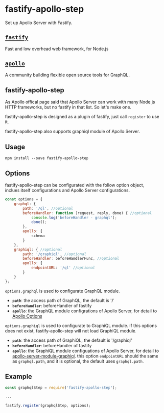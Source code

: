 # fastify-apollo-step
Set up Apollo Server with Fastify.

## [`fastify`](https://github.com/fastify) 
Fast and low overhead web framework, for Node.js

## [`apollo`](https://github.com/apollographql)
A community building flexible open source tools for GraphQL.

## fastify-apollo-step
As Apollo offical page said that Apollo Server can work with many Node.js HTTP frameworks, but no fastify in that list. So let's make one.

fastify-apollo-step is designed as a plugin of fastify, just call `register` to use it.

fastify-apollo-step also supports graphiql module of Apollo Server.

## Usage
```
npm install --save fastify-apollo-step
```

## Options
fastify-apollo-step can be configurated with the follow option object, inclues itself configurations and Apollo Server configurations.

```js
const options = {
    graphql: {
        path: '/ql', //optional
        beforeHandler: function (request, reply, done) { //optional
            console.log('beforeHandler - graphql');
            done();
        },        
        apollo: {
            schema
        }
    },
    graphiql: { //optional
        path: '/graphiql', //optional
        beforeHandler: beforeHandlerFunc, //optional
        apollo: {
            endpointURL: '/ql' //optional
        }
    }
};
```

`options.graphql` is used to configurate GraphQL module. 
* **`path`**: the access path of GraphQL, the default is '/'
* **`beforeHandler`**: beforeHandler of fastify
* **`apollo`**: the GraphQL module configrations of Apollo Server, for detail to [Apollo Options](https://github.com/apollographql/apollo-server#options)

`options.graphiql` is used to configurate to GraphiQL module. if this options does not exist, fastify-apollo-step will not load GraphiQL module.
* **`path`**: the access path of GraphiQL, the default is '/graphiql'
* **`beforeHandler`**: beforeHandler of fastify
* **`apollo`**: the GraphiQL module configuations of Apollo Server, for detail to [apollo-server-module-graphiql](https://github.com/apollographql/apollo-server/blob/master/packages/apollo-server-module-graphiql/src/resolveGraphiQLString.ts). this option `endpointURL` should the same as `graphql.path`, and it is optional, the default uses `graphql.path`.

## Example
```js
const graphqlStep = require('fastify-apollo-step');

...

fastify.register(graphqlStep, options);

```


